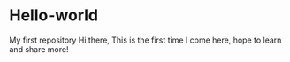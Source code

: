 # Hello-world
My first repository
Hi there,
This is the first time I come here, hope to learn and share more!
